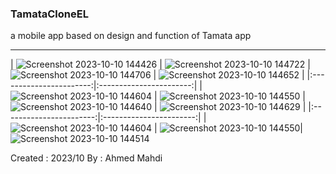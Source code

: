 ### TamataCloneEL
a mobile app based on design and function of Tamata app 

--------------
| ![Screenshot 2023-10-10 144426](https://github.com/AJM4K/TamataCloneEL/assets/73337322/72e1c396-3dab-4d28-8edb-8fb96eaf7732) |  ![Screenshot 2023-10-10 144722](https://github.com/AJM4K/TamataCloneEL/assets/73337322/7fe3cc0c-f7f1-4a1c-8cf5-84c63a6e4ca5) | ![Screenshot 2023-10-10 144706](https://github.com/AJM4K/TamataCloneEL/assets/73337322/1307e36f-21b1-43af-b067-b4bd23355bef) | ![Screenshot 2023-10-10 144652](https://github.com/AJM4K/TamataCloneEL/assets/73337322/f40349f1-ab31-4d94-9bec-32f2c9a8b321) |
|:-----------------------:|:-----------------------:|
| ![Screenshot 2023-10-10 144604](https://github.com/AJM4K/TamataCloneEL/assets/73337322/b2d64aba-0cb4-42a1-97c2-1bb239911802) | ![Screenshot 2023-10-10 144550](https://github.com/AJM4K/TamataCloneEL/assets/73337322/91d1609b-e5ec-4974-a28d-ceb99a715d55) | ![Screenshot 2023-10-10 144640](https://github.com/AJM4K/TamataCloneEL/assets/73337322/82b3a526-5b9f-40be-b8ad-b39e113d5068) | ![Screenshot 2023-10-10 144629](https://github.com/AJM4K/TamataCloneEL/assets/73337322/f127b378-0e71-4069-8c7a-0d3e3ec61637) |
|:-----------------------:|:-----------------------:|
| ![Screenshot 2023-10-10 144604](https://github.com/AJM4K/TamataCloneEL/assets/73337322/b2d64aba-0cb4-42a1-97c2-1bb239911802) | ![Screenshot 2023-10-10 144550](https://github.com/AJM4K/TamataCloneEL/assets/73337322/91d1609b-e5ec-4974-a28d-ceb99a715d55)|
![Screenshot 2023-10-10 144514](https://github.com/AJM4K/TamataCloneEL/assets/73337322/e75fcac0-5484-4918-820e-771345408573)


Created : 2023/10
By : Ahmed Mahdi 

